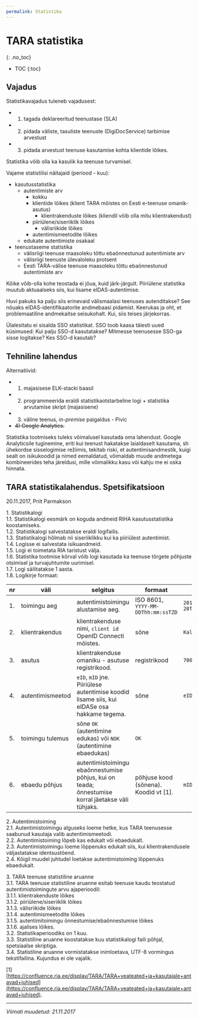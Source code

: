 ```yaml
---
permalink: Statistika
---
```


# TARA statistika
{: .no_toc}

- TOC
{:toc}

## Vajadus

Statistikavajadus tuleneb vajadusest:
- 1) tagada deklareeritud teenustase (SLA)
- 2) pidada väliste, tasuliste teenuste (DigiDocService) tarbimise arvestust
- 3) pidada arvestust teenuse kasutamise kohta klientide lõikes.

Statistika võib olla ka kasulik ka teenuse turvamisel.

Vajame statistilisi näitajaid (periood - kuu):
- kasutusstatistika
  - autentimiste arv
    - kokku
    - klientide lõikes (klient TARA mõistes on Eesti e-teenuse omanik-asutus)
      - klientrakenduste lõikes (kliendil võib olla mitu klientrakendust)
    - piiriülene/siseriiklik lõikes
      - välisriikide lõikes
    - autentimismeetodite lõikes
  - edukate autentimiste osakaal
- teenustaseme statistika
  - välisriigi teenuse maasoleku tõttu ebaõnnestunud autentimiste arv
  - välisriigi teenuste ülevaloleku protsent
  - Eesti TARA-välise teenuse maasoleku tõttu ebaõnnestunud autentimiste arv

Kõike võib-olla kohe teostada ei jõua, kuid järk-järgult. Piiriülene statistika muutub aktuaalseks siis, kui lisame eIDAS-autentimise.

Huvi pakuks ka palju siis erinevaid välismaalasi teenuses autenditakse? See nõuaks eIDAS-identifikaatorite andmebaasi pidamist. Keerukas ja oht, et problemaatiline andmekaitse seisukohalt. Kui, siis teises järjekorras.

Ülalesitatu ei sisalda SSO statistikat. SSO toob kaasa täiesti uued küsimused: Kui palju SSO-d kasutatakse? Mitmesse teenusesse SSO-ga sisse logitakse? Kes SSO-d kasutab?

## Tehniline lahendus

Alternatiivid:
- 1) majasisese ELK-stacki baasil
- 2) programmeerida eraldi statistikaotstarbeline logi + statistika arvutamise skript (majasisene)
- 3) väline teenus, _in-premise_ paigaldus - Pivic
- <strike>4) Google Analytics.</strike>

Statistika tootmiseks tuleks võimalusel kasutada oma lahendust. Google Analyticsile tuginemine, eriti kui teenust hakatakse laialdaselt kasutama, sh ühekordse sisselogimise režiimis, tekitab riski, et autentimisandmestik, kuigi sealt on isikukoodid ja nimed eemaldatud, võimaldab muude andmetega kombineerides teha järeldusi, mille võimalikku kasu või kahju me ei oska hinnata.

## TARA statistikalahendus. Spetsifikatsioon

20\.11.2017, Priit Parmakson

1\.	Statistikalogi<br>
1\.1\.	Statistikalogi eesmärk on koguda andmeid RIHA kasutusstatistika koostamiseks.<br>
1\.2\.	Statistikalogi salvestatakse eraldi logifailis.<br>
1\.3\.	Statistikalogi hõlmab nii siseriiklikku kui ka piiriülest autentimist.<br>
1\.4\.	Logisse ei salvestata isikuandmeid.<br>
1\.5\.	Logi ei toimetata RIA taristust välja.<br>
1\.6\.	Statistika tootmise kõrval võib logi kasutada ka teenuse tõrgete põhjuste otsimisel ja turvajuhtumite uurimisel.<br>
1\.7\.	Logi säilitatakse 1 aasta.<br>
1\.8\.	Logikirje formaat:

| nr	| väli |	selgitus	| formaat	| näide |
|-----|------|------------|---------|-------|
| 1.	| toimingu aeg	| autentimistoimingu alustamise aeg.	| ISO 8601, `YYYY-MM-DDThh:mm:ssTZD`	| `2017-11-20T16:49:42+02:00` |
| 2.	| klientrakendus	| klientrakenduse nimi, `client id` OpenID Connecti mõistes.	| sõne	| `KalanduseIS` |
| 3.	| asutus	| klientrakenduse omaniku - asutuse registrikood.	| registrikood	| `70001231` |
| 4.	| autentimismeetod	| `eID`, `mID` jne. Piiriülese autentimise koodid lisame siis, kui eIDASe osa hakkame tegema.	| sõne	| `eID` |
| 5.	| toimingu tulemus	| sõne `OK` (autentimine edukas) või `NOK` (autentimine ebaedukas)	| `OK` |
| 6.	| ebaedu põhjus	| autentimistoimingu ebaõnnestumise põhjus, kui on teada; õnnestumise korral jäetakse väli tühjaks.	| põhjuse kood (sõnena). Koodid vt [1]. | `mID.15` | 

2\.	Autentimistoiming<br>
2\.1\.	Autentimistoimingu alguseks loeme hetke, kus TARA teenusesse saabunud kasutaja valib autentimismeetodi.<br>
2\.2\.	Autentimistoiming lõpeb kas edukalt või ebaedukalt.<br>
2\.3\.	Autentimistoimingu loeme lõppenuks edukalt siis, kui klientrakendusele väljastatakse identsustõend.<br>
2\.4\.	Kõigil muudel juhtudel loetakse autentimistoiming lõppenuks ebaedukalt.<br>

3\.	TARA teenuse statistiline aruanne<br>
3\.1\.	TARA teenuse statistiline aruanne esitab teenuse kaudu teostatud autentimistoimingute arvu ajaperioodil:<br>
3\.1\.1\.	klientrakenduste lõikes<br>
3\.1\.2\.	piiriülene/siseriiklik lõikes<br>
3\.1\.3\.	välisriikide lõikes<br>
3\.1\.4\.	autentimismeetodite lõikes<br>
3\.1\.5\.	autentimitoimingu õnnestumise/ebaõnnestumise lõikes<br>
3\.1\.6\.	ajalises lõikes.<br>
3\.2\.	Statistikaperioodiks on 1 kuu.<br>
3\.3\.	Statistiline aruanne koostatakse kuu statistikalogi faili põhjal, spetsiaalse skriptiga.<br>
3\.4\.	Statistiline aruanne vormistatakse inimloetava, UTF-8 vormingus tekstifailina. Kujundus ei ole vajalik.<br>

[1] [https://confluence.ria.ee/display/TARA/TARA+veateated+ja+kasutajale+antavad+juhised](https://confluence.ria.ee/display/TARA/TARA+veateated+ja+kasutajale+antavad+juhised). 

----

_Viimati muudetud: 21.11.2017_

